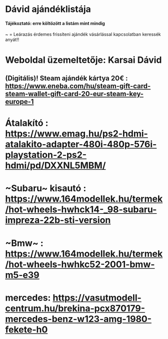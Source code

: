 # Dávid ajándéklistája
#### Tájékoztató: erre költözött a listám mint mindig 
~ = Leárazás
érdemes frissíteni ajándék vásárlással kapcsolatban keressék anyát!!
# Weboldal üzemeltetője: Karsai Dávid

## (Digitális)! Steam ajándék kártya 20€ : https://www.eneba.com/hu/steam-gift-card-steam-wallet-gift-card-20-eur-steam-key-europe-1

# Átalakító : https://www.emag.hu/ps2-hdmi-atalakito-adapter-480i-480p-576i-playstation-2-ps2-hdmi/pd/DXXNL5MBM/

# ~Subaru~ kisautó : https://www.164modellek.hu/termek/hot-wheels-hwhck14-_98-subaru-impreza-22b-sti-version
# ~Bmw~ : https://www.164modellek.hu/termek/hot-wheels-hwhkc52-2001-bmw-m5-e39
# mercedes: https://vasutmodell-centrum.hu/brekina-pcx870179-mercedes-benz-w123-amg-1980-fekete-h0
